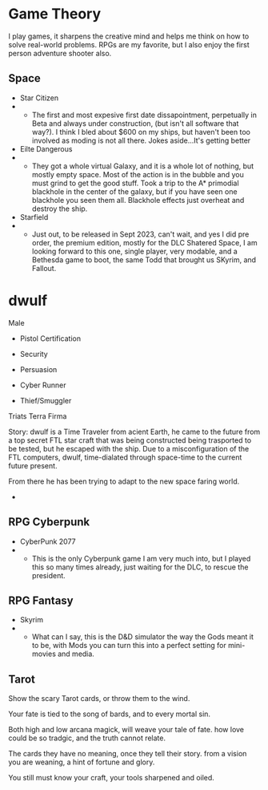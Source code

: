 # Game Theory
I play games, it sharpens the creative mind and helps me think on how to solve real-world problems.
RPGs are my favorite, but I also enjoy the first person adventure shooter also.

## Space
- Star Citizen
- - The first and most expesive first date dissapointment, perpetually in Beta and always under construction, (but isn't all software that way?).  I think I bled about $600 on my ships, but haven't been too involved as moding is not all there.  Jokes aside...It's getting better
- Eilte Dangerous
- - They got a whole virtual Galaxy, and it is a whole lot of nothing, but mostly empty space.  Most of the action is in the bubble and you must grind to get the good stuff.  Took a trip to the A* primodial blackhole in the center of the galaxy, but if you have seen one blackhole you seen them all.  Blackhole effects just overheat and destroy the ship.
- Starfield
- - Just out, to be released in Sept 2023, can't wait, and yes I did pre order, the premium edition, mostly for the DLC Shatered Space, I am looking forward to this one, single player, very modable, and a Bethesda game to boot, the same Todd that brought us SKyrim, and Fallout.

# dwulf
Male
- Pistol Certification
- Security
- Persuasion


- Cyber Runner
- Thief/Smuggler


Triats
Terra Firma

Story:
dwulf is a Time Traveler from acient Earth, he came to the future from a top secret FTL star craft that was being constructed being trasported to be tested, but he escaped with the ship.  Due to a misconfiguration of the FTL computers, dwulf, time-dialated through space-time to the current future present.

From there he has been trying to adapt to the new space faring world.




- 
## RPG Cyberpunk
- CyberPunk 2077
- - This is the only Cyberpunk game I am very much into, but I played this so many times already, just waiting for the DLC, to rescue the president.

## RPG Fantasy
- Skyrim
- - What can I say, this is the D&D simulator the way the Gods meant it to be, with Mods you can turn this into a perfect setting for mini-movies and media.

## Tarot
Show the scary Tarot cards,
or throw them to the wind.

Your fate is tied to the song of bards,
and to every mortal sin.

Both high and low arcana magick,
will weave your tale of fate.
how love could be so tradgic,
and the truth cannot relate.

The cards they have no meaning,
once they tell their story.
from a vision you are weaning,
a hint of fortune and glory.

You still must know your craft,
your tools sharpened and oiled.
